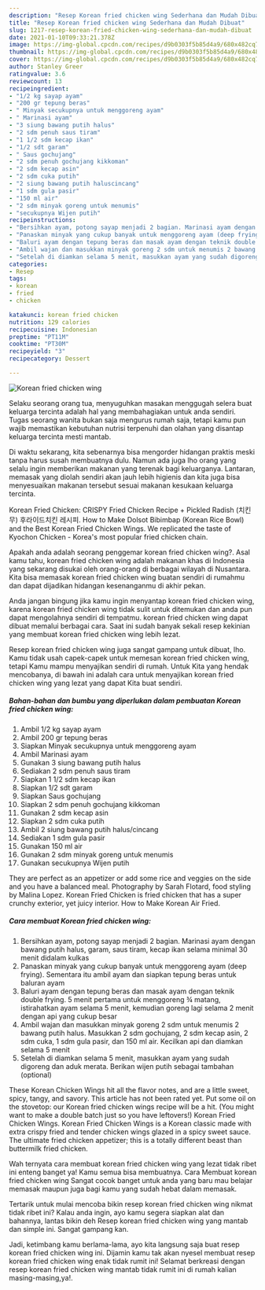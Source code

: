 ```yaml
---
description: "Resep Korean fried chicken wing Sederhana dan Mudah Dibuat"
title: "Resep Korean fried chicken wing Sederhana dan Mudah Dibuat"
slug: 1217-resep-korean-fried-chicken-wing-sederhana-dan-mudah-dibuat
date: 2021-01-10T09:33:21.378Z
image: https://img-global.cpcdn.com/recipes/d9b0303f5b85d4a9/680x482cq70/korean-fried-chicken-wing-foto-resep-utama.jpg
thumbnail: https://img-global.cpcdn.com/recipes/d9b0303f5b85d4a9/680x482cq70/korean-fried-chicken-wing-foto-resep-utama.jpg
cover: https://img-global.cpcdn.com/recipes/d9b0303f5b85d4a9/680x482cq70/korean-fried-chicken-wing-foto-resep-utama.jpg
author: Stanley Greer
ratingvalue: 3.6
reviewcount: 13
recipeingredient:
- "1/2 kg sayap ayam"
- "200 gr tepung beras"
- " Minyak secukupnya untuk menggoreng ayam"
- " Marinasi ayam"
- "3 siung bawang putih halus"
- "2 sdm penuh saus tiram"
- "1 1/2 sdm kecap ikan"
- "1/2 sdt garam"
- " Saus gochujang"
- "2 sdm penuh gochujang kikkoman"
- "2 sdm kecap asin"
- "2 sdm cuka putih"
- "2 siung bawang putih haluscincang"
- "1 sdm gula pasir"
- "150 ml air"
- "2 sdm minyak goreng untuk menumis"
- "secukupnya Wijen putih"
recipeinstructions:
- "Bersihkan ayam, potong sayap menjadi 2 bagian. Marinasi ayam dengan bawang putih halus, garam, saus tiram, kecap ikan selama minimal 30 menit didalam kulkas"
- "Panaskan minyak yang cukup banyak untuk menggoreng ayam (deep frying). Sementara itu ambil ayam dan siapkan tepung beras untuk baluran ayam"
- "Baluri ayam dengan tepung beras dan masak ayam dengan teknik double frying. 5 menit pertama untuk menggoreng ¾ matang, istirahatkan ayam selama 5 menit, kemudian goreng lagi selama 2 menit dengan api yang cukup besar"
- "Ambil wajan dan masukkan minyak goreng 2 sdm untuk menumis 2 bawang putih halus. Masukkan 2 sdm gochujang, 2 sdm kecap asin, 2 sdm cuka, 1 sdm gula pasir, dan 150 ml air. Kecilkan api dan diamkan selama 5 menit"
- "Setelah di diamkan selama 5 menit, masukkan ayam yang sudah digoreng dan aduk merata. Berikan wijen putih sebagai tambahan (optional)"
categories:
- Resep
tags:
- korean
- fried
- chicken

katakunci: korean fried chicken 
nutrition: 129 calories
recipecuisine: Indonesian
preptime: "PT11M"
cooktime: "PT30M"
recipeyield: "3"
recipecategory: Dessert

---
```



![Korean fried chicken wing](https://img-global.cpcdn.com/recipes/d9b0303f5b85d4a9/680x482cq70/korean-fried-chicken-wing-foto-resep-utama.jpg)

Selaku seorang orang tua, menyuguhkan masakan menggugah selera buat keluarga tercinta adalah hal yang membahagiakan untuk anda sendiri. Tugas seorang  wanita bukan saja mengurus rumah saja, tetapi kamu pun wajib memastikan kebutuhan nutrisi terpenuhi dan olahan yang disantap keluarga tercinta mesti mantab.

Di waktu  sekarang, kita sebenarnya bisa mengorder hidangan praktis meski tanpa harus susah membuatnya dulu. Namun ada juga lho orang yang selalu ingin memberikan makanan yang terenak bagi keluarganya. Lantaran, memasak yang diolah sendiri akan jauh lebih higienis dan kita juga bisa menyesuaikan makanan tersebut sesuai makanan kesukaan keluarga tercinta. 

Korean Fried Chicken: CRISPY Fried Chicken Recipe + Pickled Radish (치킨무) 후라이드치킨 레시피. How to Make Dolsot Bibimbap (Korean Rice Bowl) and the Best Korean Fried Chicken Wings. We replicated the taste of Kyochon Chicken - Korea&#39;s most popular fried chicken chain.

Apakah anda adalah seorang penggemar korean fried chicken wing?. Asal kamu tahu, korean fried chicken wing adalah makanan khas di Indonesia yang sekarang disukai oleh orang-orang di berbagai wilayah di Nusantara. Kita bisa memasak korean fried chicken wing buatan sendiri di rumahmu dan dapat dijadikan hidangan kesenanganmu di akhir pekan.

Anda jangan bingung jika kamu ingin menyantap korean fried chicken wing, karena korean fried chicken wing tidak sulit untuk ditemukan dan anda pun dapat mengolahnya sendiri di tempatmu. korean fried chicken wing dapat dibuat memalui berbagai cara. Saat ini sudah banyak sekali resep kekinian yang membuat korean fried chicken wing lebih lezat.

Resep korean fried chicken wing juga sangat gampang untuk dibuat, lho. Kamu tidak usah capek-capek untuk memesan korean fried chicken wing, tetapi Kamu mampu menyajikan sendiri di rumah. Untuk Kita yang hendak mencobanya, di bawah ini adalah cara untuk menyajikan korean fried chicken wing yang lezat yang dapat Kita buat sendiri.

<!--inarticleads1-->

##### Bahan-bahan dan bumbu yang diperlukan dalam pembuatan Korean fried chicken wing:

1. Ambil 1/2 kg sayap ayam
1. Ambil 200 gr tepung beras
1. Siapkan  Minyak secukupnya untuk menggoreng ayam
1. Ambil  Marinasi ayam
1. Gunakan 3 siung bawang putih halus
1. Sediakan 2 sdm penuh saus tiram
1. Siapkan 1 1/2 sdm kecap ikan
1. Siapkan 1/2 sdt garam
1. Siapkan  Saus gochujang
1. Siapkan 2 sdm penuh gochujang kikkoman
1. Gunakan 2 sdm kecap asin
1. Siapkan 2 sdm cuka putih
1. Ambil 2 siung bawang putih halus/cincang
1. Sediakan 1 sdm gula pasir
1. Gunakan 150 ml air
1. Gunakan 2 sdm minyak goreng untuk menumis
1. Gunakan secukupnya Wijen putih


They are perfect as an appetizer or add some rice and veggies on the side and you have a balanced meal. Photography by Sarah Flotard, food styling by Malina Lopez. Korean Fried Chicken is fried chicken that has a super crunchy exterior, yet juicy interior. How to Make Korean Air Fried. 

<!--inarticleads2-->

##### Cara membuat Korean fried chicken wing:

1. Bersihkan ayam, potong sayap menjadi 2 bagian. Marinasi ayam dengan bawang putih halus, garam, saus tiram, kecap ikan selama minimal 30 menit didalam kulkas
1. Panaskan minyak yang cukup banyak untuk menggoreng ayam (deep frying). Sementara itu ambil ayam dan siapkan tepung beras untuk baluran ayam
1. Baluri ayam dengan tepung beras dan masak ayam dengan teknik double frying. 5 menit pertama untuk menggoreng ¾ matang, istirahatkan ayam selama 5 menit, kemudian goreng lagi selama 2 menit dengan api yang cukup besar
1. Ambil wajan dan masukkan minyak goreng 2 sdm untuk menumis 2 bawang putih halus. Masukkan 2 sdm gochujang, 2 sdm kecap asin, 2 sdm cuka, 1 sdm gula pasir, dan 150 ml air. Kecilkan api dan diamkan selama 5 menit
1. Setelah di diamkan selama 5 menit, masukkan ayam yang sudah digoreng dan aduk merata. Berikan wijen putih sebagai tambahan (optional)


These Korean Chicken Wings hit all the flavor notes, and are a little sweet, spicy, tangy, and savory. This article has not been rated yet. Put some oil on the stovetop: our Korean fried chicken wings recipe will be a hit. (You might want to make a double batch just so you have leftovers!) Korean Fried Chicken Wings. Korean Fried Chicken Wings is a Korean classic made with extra crispy fried and tender chicken wings glazed in a spicy sweet sauce. The ultimate fried chicken appetizer; this is a totally different beast than buttermilk fried chicken. 

Wah ternyata cara membuat korean fried chicken wing yang lezat tidak ribet ini enteng banget ya! Kamu semua bisa membuatnya. Cara Membuat korean fried chicken wing Sangat cocok banget untuk anda yang baru mau belajar memasak maupun juga bagi kamu yang sudah hebat dalam memasak.

Tertarik untuk mulai mencoba bikin resep korean fried chicken wing nikmat tidak ribet ini? Kalau anda ingin, ayo kamu segera siapkan alat dan bahannya, lantas bikin deh Resep korean fried chicken wing yang mantab dan simple ini. Sangat gampang kan. 

Jadi, ketimbang kamu berlama-lama, ayo kita langsung saja buat resep korean fried chicken wing ini. Dijamin kamu tak akan nyesel membuat resep korean fried chicken wing enak tidak rumit ini! Selamat berkreasi dengan resep korean fried chicken wing mantab tidak rumit ini di rumah kalian masing-masing,ya!.

